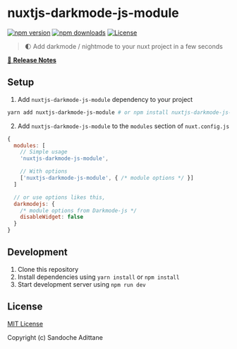 # nuxtjs-darkmode-js-module

[![npm version][npm-version-src]][npm-version-href]
[![npm downloads][npm-downloads-src]][npm-downloads-href]
[![License][license-src]][license-href]

> 🌓 Add darkmode / nightmode to your nuxt project in a few seconds

[📖 **Release Notes**](./CHANGELOG.md)

## Setup

1. Add `nuxtjs-darkmode-js-module` dependency to your project

```bash
yarn add nuxtjs-darkmode-js-module # or npm install nuxtjs-darkmode-js-module
```

2. Add `nuxtjs-darkmode-js-module` to the `modules` section of `nuxt.config.js`

```js
{
  modules: [
    // Simple usage
    'nuxtjs-darkmode-js-module',

    // With options
    ['nuxtjs-darkmode-js-module', { /* module options */ }]
  ]

  // or use options likes this,
  darkmodejs: {
    /* module options from Darkmode-js */
    disableWidget: false
  }
}
```

## Development

1. Clone this repository
2. Install dependencies using `yarn install` or `npm install`
3. Start development server using `npm run dev`

## License

[MIT License](./LICENSE)

Copyright (c) Sandoche Adittane

<!-- Badges -->
[npm-version-src]: https://img.shields.io/npm/v/nuxtjs-darkmode-js-module/latest.svg
[npm-version-href]: https://npmjs.com/package/nuxtjs-darkmode-js-module

[npm-downloads-src]: https://img.shields.io/npm/dt/nuxtjs-darkmode-js-module.svg
[npm-downloads-href]: https://npmjs.com/package/nuxtjs-darkmode-js-module

[license-src]: https://img.shields.io/npm/l/nuxtjs-darkmode-js-module.svg
[license-href]: https://npmjs.com/package/nuxtjs-darkmode-js-module
